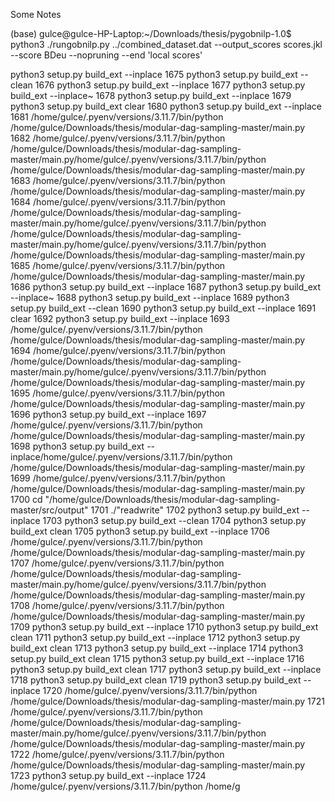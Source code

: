 Some Notes

(base) gulce@gulce-HP-Laptop:~/Downloads/thesis/pygobnilp-1.0$ python3 ./rungobnilp.py ../combined_dataset.dat --output_scores scores.jkl --score BDeu --nopruning --end 'local scores'

 python3 setup.py build_ext --inplace
 1675  python3 setup.py build_ext --clean
 1676  python3 setup.py build_ext --inplace
 1677  python3 setup.py build_ext --inplace~
 1678  python3 setup.py build_ext --inplace
 1679  python3 setup.py build_ext clear
 1680  python3 setup.py build_ext --inplace
 1681  /home/gulce/.pyenv/versions/3.11.7/bin/python /home/gulce/Downloads/thesis/modular-dag-sampling-master/main.py
 1682  /home/gulce/.pyenv/versions/3.11.7/bin/python /home/gulce/Downloads/thesis/modular-dag-sampling-master/main.py/home/gulce/.pyenv/versions/3.11.7/bin/python /home/gulce/Downloads/thesis/modular-dag-sampling-master/main.py
 1683  /home/gulce/.pyenv/versions/3.11.7/bin/python /home/gulce/Downloads/thesis/modular-dag-sampling-master/main.py
 1684  /home/gulce/.pyenv/versions/3.11.7/bin/python /home/gulce/Downloads/thesis/modular-dag-sampling-master/main.py/home/gulce/.pyenv/versions/3.11.7/bin/python /home/gulce/Downloads/thesis/modular-dag-sampling-master/main.py/home/gulce/.pyenv/versions/3.11.7/bin/python /home/gulce/Downloads/thesis/modular-dag-sampling-master/main.py
 1685  /home/gulce/.pyenv/versions/3.11.7/bin/python /home/gulce/Downloads/thesis/modular-dag-sampling-master/main.py
 1686  python3 setup.py build_ext --inplace
 1687  python3 setup.py build_ext --inplace~
 1688  python3 setup.py build_ext --inplace
 1689  python3 setup.py build_ext --clean
 1690  python3 setup.py build_ext --inplace
 1691  clear
 1692  python3 setup.py build_ext --inplace
 1693  /home/gulce/.pyenv/versions/3.11.7/bin/python /home/gulce/Downloads/thesis/modular-dag-sampling-master/main.py
 1694  /home/gulce/.pyenv/versions/3.11.7/bin/python /home/gulce/Downloads/thesis/modular-dag-sampling-master/main.py/home/gulce/.pyenv/versions/3.11.7/bin/python /home/gulce/Downloads/thesis/modular-dag-sampling-master/main.py
 1695  /home/gulce/.pyenv/versions/3.11.7/bin/python /home/gulce/Downloads/thesis/modular-dag-sampling-master/main.py
 1696  python3 setup.py build_ext --inplace
 1697  /home/gulce/.pyenv/versions/3.11.7/bin/python /home/gulce/Downloads/thesis/modular-dag-sampling-master/main.py
 1698  python3 setup.py build_ext --inplace/home/gulce/.pyenv/versions/3.11.7/bin/python /home/gulce/Downloads/thesis/modular-dag-sampling-master/main.py
 1699  /home/gulce/.pyenv/versions/3.11.7/bin/python /home/gulce/Downloads/thesis/modular-dag-sampling-master/main.py
 1700  cd "/home/gulce/Downloads/thesis/modular-dag-sampling-master/src/output"
 1701  ./"readwrite"
 1702  python3 setup.py build_ext --inplace
 1703  python3 setup.py build_ext --clean
 1704  python3 setup.py build_ext clean
 1705  python3 setup.py build_ext --inplace
 1706  /home/gulce/.pyenv/versions/3.11.7/bin/python /home/gulce/Downloads/thesis/modular-dag-sampling-master/main.py
 1707  /home/gulce/.pyenv/versions/3.11.7/bin/python /home/gulce/Downloads/thesis/modular-dag-sampling-master/main.py/home/gulce/.pyenv/versions/3.11.7/bin/python /home/gulce/Downloads/thesis/modular-dag-sampling-master/main.py
 1708  /home/gulce/.pyenv/versions/3.11.7/bin/python /home/gulce/Downloads/thesis/modular-dag-sampling-master/main.py
 1709  python3 setup.py build_ext --inplace
 1710  python3 setup.py build_ext clean
 1711  python3 setup.py build_ext --inplace
 1712  python3 setup.py build_ext clean
 1713  python3 setup.py build_ext --inplace
 1714  python3 setup.py build_ext clean
 1715  python3 setup.py build_ext --inplace
 1716  python3 setup.py build_ext clean
 1717  python3 setup.py build_ext --inplace
 1718  python3 setup.py build_ext clean
 1719  python3 setup.py build_ext --inplace
 1720  /home/gulce/.pyenv/versions/3.11.7/bin/python /home/gulce/Downloads/thesis/modular-dag-sampling-master/main.py
 1721  /home/gulce/.pyenv/versions/3.11.7/bin/python /home/gulce/Downloads/thesis/modular-dag-sampling-master/main.py/home/gulce/.pyenv/versions/3.11.7/bin/python /home/gulce/Downloads/thesis/modular-dag-sampling-master/main.py
 1722  /home/gulce/.pyenv/versions/3.11.7/bin/python /home/gulce/Downloads/thesis/modular-dag-sampling-master/main.py
 1723  python3 setup.py build_ext --inplace
 1724  /home/gulce/.pyenv/versions/3.11.7/bin/python /home/g